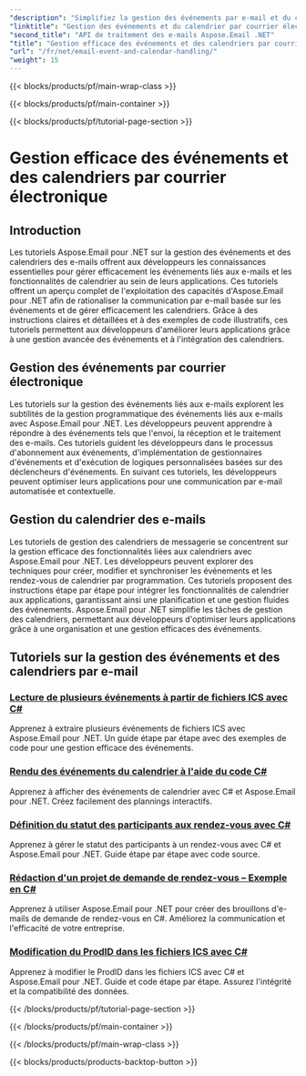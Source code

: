```yaml
---
"description": "Simplifiez la gestion des événements par e-mail et du calendrier grâce aux tutoriels Aspose.Email pour .NET. Apprenez à automatiser les événements par e-mail et à intégrer facilement les fonctionnalités de calendrier."
"linktitle": "Gestion des événements et du calendrier par courrier électronique"
"second_title": "API de traitement des e-mails Aspose.Email .NET"
"title": "Gestion efficace des événements et des calendriers par courrier électronique"
"url": "/fr/net/email-event-and-calendar-handling/"
"weight": 15
---
```


{{< blocks/products/pf/main-wrap-class >}}

{{< blocks/products/pf/main-container >}}

{{< blocks/products/pf/tutorial-page-section >}}

# Gestion efficace des événements et des calendriers par courrier électronique


## Introduction

Les tutoriels Aspose.Email pour .NET sur la gestion des événements et des calendriers des e-mails offrent aux développeurs les connaissances essentielles pour gérer efficacement les événements liés aux e-mails et les fonctionnalités de calendrier au sein de leurs applications. Ces tutoriels offrent un aperçu complet de l'exploitation des capacités d'Aspose.Email pour .NET afin de rationaliser la communication par e-mail basée sur les événements et de gérer efficacement les calendriers. Grâce à des instructions claires et détaillées et à des exemples de code illustratifs, ces tutoriels permettent aux développeurs d'améliorer leurs applications grâce à une gestion avancée des événements et à l'intégration des calendriers.

## Gestion des événements par courrier électronique

Les tutoriels sur la gestion des événements liés aux e-mails explorent les subtilités de la gestion programmatique des événements liés aux e-mails avec Aspose.Email pour .NET. Les développeurs peuvent apprendre à répondre à des événements tels que l'envoi, la réception et le traitement des e-mails. Ces tutoriels guident les développeurs dans le processus d'abonnement aux événements, d'implémentation de gestionnaires d'événements et d'exécution de logiques personnalisées basées sur des déclencheurs d'événements. En suivant ces tutoriels, les développeurs peuvent optimiser leurs applications pour une communication par e-mail automatisée et contextuelle.

## Gestion du calendrier des e-mails

Les tutoriels de gestion des calendriers de messagerie se concentrent sur la gestion efficace des fonctionnalités liées aux calendriers avec Aspose.Email pour .NET. Les développeurs peuvent explorer des techniques pour créer, modifier et synchroniser les événements et les rendez-vous de calendrier par programmation. Ces tutoriels proposent des instructions étape par étape pour intégrer les fonctionnalités de calendrier aux applications, garantissant ainsi une planification et une gestion fluides des événements. Aspose.Email pour .NET simplifie les tâches de gestion des calendriers, permettant aux développeurs d'optimiser leurs applications grâce à une organisation et une gestion efficaces des événements.

## Tutoriels sur la gestion des événements et des calendriers par e-mail

### [Lecture de plusieurs événements à partir de fichiers ICS avec C#](./reading-multiple-events-from-ics-files-with-csharp/)
Apprenez à extraire plusieurs événements de fichiers ICS avec Aspose.Email pour .NET. Un guide étape par étape avec des exemples de code pour une gestion efficace des événements.
### [Rendu des événements du calendrier à l'aide du code C#](./rendering-calendar-events-using-csharp-code/)
Apprenez à afficher des événements de calendrier avec C# et Aspose.Email pour .NET. Créez facilement des plannings interactifs.
### [Définition du statut des participants aux rendez-vous avec C#](./setting-participant-status-for-appointment-attendees-with-csharp/)
Apprenez à gérer le statut des participants à un rendez-vous avec C# et Aspose.Email pour .NET. Guide étape par étape avec code source.
### [Rédaction d'un projet de demande de rendez-vous – Exemple en C#](./crafting-a-draft-appointment-request-csharp-example/)
Apprenez à utiliser Aspose.Email pour .NET pour créer des brouillons d'e-mails de demande de rendez-vous en C#. Améliorez la communication et l'efficacité de votre entreprise.
### [Modification du ProdID dans les fichiers ICS avec C#](./altering-prodid-in-ics-files-with-csharp/)
Apprenez à modifier le ProdID dans les fichiers ICS avec C# et Aspose.Email pour .NET. Guide et code étape par étape. Assurez l'intégrité et la compatibilité des données. 

{{< /blocks/products/pf/tutorial-page-section >}}

{{< /blocks/products/pf/main-container >}}

{{< /blocks/products/pf/main-wrap-class >}}

{{< blocks/products/products-backtop-button >}}
